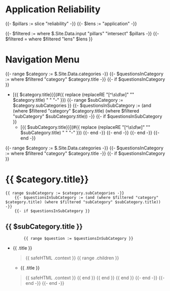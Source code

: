 # Application Reliability

{{- $pillars := slice "reliability" -}}
{{- $lens := "application" -}}

{{- $filtered := where $.Site.Data.input "pillars" "intersect" $pillars -}}
{{- $filtered = where $filtered "lens" $lens }}

# Navigation Menu
{{- range $category := $.Site.Data.categories -}}
    {{- $questionsInCategory := where $filtered "category" $category.title -}}
    {{- if $questionsInCategory }}
- [{{ $category.title}}](#{{ replace (replaceRE "[^\\s\\d\\w]" "" $category.title) " " "-" }})
        {{- range $subCategory := $category.subCategories }}
            {{- $questionsInSubCategory := (and (where $filtered "category" $category.title) (where $filtered "subCategory" $subCategory.title)) -}}
            {{- if $questionsInSubCategory }}
  - [{{ $subCategory.title}}](#{{ replace (replaceRE "[^\\s\\d\\w]" "" $subCategory.title) " " "-" }})
            {{- end -}}
        {{- end -}}
    {{- end -}}
{{- end -}}

{{- range $category := $.Site.Data.categories -}}
    {{- $questionsInCategory := where $filtered "category" $category.title -}}
    {{- if $questionsInCategory }}
# {{ $category.title}}
    {{ range $subCategory := $category.subCategories -}}
        {{- $questionsInSubCategory := (and (where $filtered "category" $category.title) (where $filtered "subCategory" $subCategory.title)) -}}
        {{- if $questionsInSubCategory }}
## {{ $subCategory.title }}
            {{ range $question := $questionsInSubCategory }}
* {{ .title }}
  > {{ safeHTML .context }}
            {{ range .children }}
    - {{ .title }}
    > {{ safeHTML .context }}
                      {{ end }}
                  {{ end }}
              {{ end }}
            {{- end -}}
    {{- end -}}
{{- end -}}
